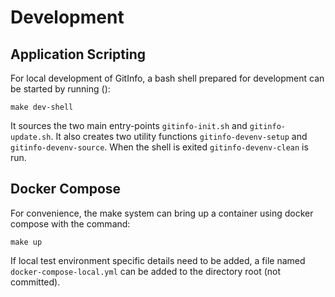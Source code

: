 Development
===========

Application Scripting
---------------------

For local development of GitInfo, a bash shell prepared for development can be started
by running ():

```shell
make dev-shell
```

It sources the two main entry-points `gitinfo-init.sh` and `gitinfo-update.sh`.
It also creates two utility functions `gitinfo-devenv-setup` and `gitinfo-devenv-source`.
When the shell is exited `gitinfo-devenv-clean` is run.

Docker Compose
--------------

For convenience, the make system can bring up a container using docker compose
with the command:

```shell
make up
```

If local test environment specific details need to be added, a file named
`docker-compose-local.yml` can be added to the directory root (not committed).
